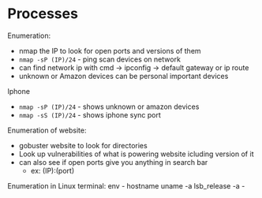<h1>Processes</h1>

Enumeration:
* nmap the IP to look for open ports and versions of them
* `nmap -sP (IP)/24` - ping scan devices on network
 * can find network ip with cmd -> ipconfig -> default gateway or ip route
* unknown or Amazon devices can be personal important devices

Iphone
* `nmap -sP (IP)/24` - shows unknown or amazon devices
* `nmap -sS (IP)/24` - shows iphone sync port

Enumeration of website:
* gobuster website to look for directories
* Look up vulnerabilities of what is powering website icluding version of it
* can also see if open ports give you anything in search bar
  * ex: (IP):(port)

Enumeration in Linux terminal:
env -
hostname
uname -a
lsb_release -a -
